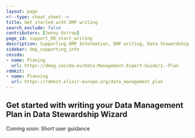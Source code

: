 ```yaml
---
layout: page
<!--type: cheat_sheet-->
title: Get started with DMP writing
search_exclude: false
contributors: [Jenny Ostrop]
page_id: support_00_start_writing
description: Supporting DMP Information, DMP writing, Data Stewardship Wizard, DSW, User guide
sidebar: dmp_supporting_info
cessda:
- name: Planing
  url: https://dmeg.cessda.eu/Data-Management-Expert-Guide/1.-Plan
rdmkit:
- name: Planning
  url: https://rdmkit.elixir-europe.org/data_management_plan
---
```


## Get started with writing your Data Management Plan in Data Stewardship Wizard

Coming soon: Short user guidance

